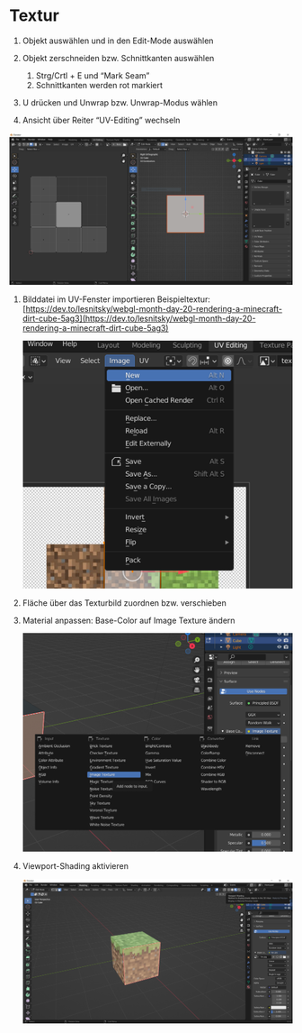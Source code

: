 # Textur

1. Objekt auswählen und in den Edit-Mode auswählen
2. Objekt zerschneiden bzw. Schnittkanten auswählen
    1. Strg/Crtl + E und “Mark Seam”
    2. Schnittkanten werden rot markiert
    
3. U drücken und Unwrap bzw. Unwrap-Modus wählen
4. Ansicht über Reiter “UV-Editing” wechseln

![Untitled](Abbildungen/Textur%207a6d7f5666c04574a6d52ddf7469b308/Untitled.png)

1. Bilddatei im UV-Fenster importieren
Beispieltextur: [https://dev.to/lesnitsky/webgl-month-day-20-rendering-a-minecraft-dirt-cube-5ag3](https://dev.to/lesnitsky/webgl-month-day-20-rendering-a-minecraft-dirt-cube-5ag3)
    
    ![Untitled](Abbildungen/Textur%207a6d7f5666c04574a6d52ddf7469b308/Untitled%201.png)
    

1. Fläche über das Texturbild zuordnen bzw. verschieben

1. Material anpassen: Base-Color auf Image Texture ändern
    
    ![Untitled](Abbildungen/Textur%207a6d7f5666c04574a6d52ddf7469b308/Untitled%202.png)
    

1. Viewport-Shading aktivieren
    
    ![Untitled](Abbildungen/Textur%207a6d7f5666c04574a6d52ddf7469b308/Untitled%203.png)